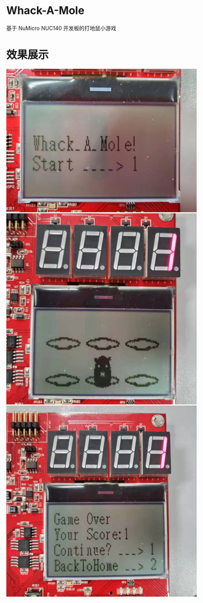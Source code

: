 # Whack-A-Mole
基于 NuMicro NUC140 开发板的打地鼠小游戏 
# 效果展示
![images](https://github.com/BaldAlien/Whack-A-Mole/blob/main/README/2.jpg)
![images](https://github.com/BaldAlien/Whack-A-Mole/raw/main/README/1.jpg)
![images](https://github.com/BaldAlien/Whack-A-Mole/raw/main/README/3.jpg)
